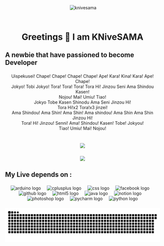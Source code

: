 <div align="center"><p>
  &nbsp;<img align="center"
    src="https://github-readme-stats.vercel.app/api?username=knivesama&show_icons=true&locale=en&theme=dark"
    alt="knivesama" />
</p>
</div>
<br clear="both">

<h1 align="center">Greetings 👋 I am KNiveSAMA</h1>

###

<h2 align="left">A newbie that have passioned to become Developer</h2>

###

<p align="center">Uispekusei! Chape! Chape! Chape! Chape! Ape! Kara! Kina! Kara! Ape! Chape!<br>Jokyo! Tobi Jokyo! Tora! Tora! Tora! Tora Hi! Jinzou Seni Ama Shindou Kasen!<br>Nojou! Mai! Umiu! Tiao!<br>Jokyo Tobe Kasen Shinodu Ama Seni Jinzou Hi!<br>Tora Hi!x2 Tora!x3 jinzei!<br>Ama Shindou! Ama Shin! Ama Shin! Ama shindou! Ama Shin Ama Shin Jinzou Hi!<br>Tora! Hi! Jinzou! Senni! Ama! Shindou! Kasen! Tobe! Jokyou!<br>Tiao! Umiu! Mai! Nojou!</p>

###

<br clear="both">

<div align="center">
  <a href="https://open.spotify.com/user/K_NIVE_SAMA">
    <img src="https://spotify-recently-played-readme.vercel.app/api?user=38fb4qdt3upl8kobl73jn9x6q&count=3&width=800&unique=true" />


  </a>
</div>

###

<div align="center">
  <img style="100%" src="https://capsule-render.vercel.app/api?type=waving&height=100&section=header&reversal=false&fontSize=70&fontColor=FFFFFF&fontAlign=50&fontAlignY=50&stroke=-&descSize=20&descAlign=50&descAlignY=50&theme=cobalt"  />
</div>

###

<h2 align="left">My Live depends on :</h2>

###

<div align="center">
  <img src="https://cdn.jsdelivr.net/gh/devicons/devicon/icons/arduino/arduino-original.svg" height="40" alt="arduino logo"  />
  <img width="12" />
  <img src="https://cdn.jsdelivr.net/gh/devicons/devicon/icons/cplusplus/cplusplus-original.svg" height="40" alt="cplusplus logo"  />
  <img width="12" />
  <img src="https://cdn.jsdelivr.net/gh/devicons/devicon/icons/css3/css3-original.svg" height="40" alt="css logo"  />
  <img width="12" />
  <img src="https://cdn.jsdelivr.net/gh/devicons/devicon/icons/facebook/facebook-original.svg" height="40" alt="facebook logo"  />
  <img width="12" />
  <img src="https://cdn.jsdelivr.net/gh/devicons/devicon/icons/github/github-original.svg" height="40" alt="github logo"  />
  <img width="12" />
  <img src="https://cdn.jsdelivr.net/gh/devicons/devicon/icons/html5/html5-original.svg" height="40" alt="html5 logo"  />
  <img width="12" />
  <img src="https://cdn.jsdelivr.net/gh/devicons/devicon/icons/java/java-original.svg" height="40" alt="java logo"  />
  <img width="12" />
  <img src="https://cdn.jsdelivr.net/gh/devicons/devicon/icons/notion/notion-original.svg" height="40" alt="notion logo"  />
  <img width="12" />
  <img src="https://cdn.jsdelivr.net/gh/devicons/devicon/icons/photoshop/photoshop-plain.svg" height="40" alt="photoshop logo"  />
  <img width="12" />
  <img src="https://cdn.jsdelivr.net/gh/devicons/devicon/icons/pycharm/pycharm-original.svg" height="40" alt="pycharm logo"  />
  <img width="12" />
  <img src="https://cdn.jsdelivr.net/gh/devicons/devicon/icons/python/python-original.svg" height="40" alt="python logo"  />
</div>

###

 ![snake gif](https://github.com/KNiveSAMA/KNiveSAMA/blob/output/github-snake-dark.svg)
